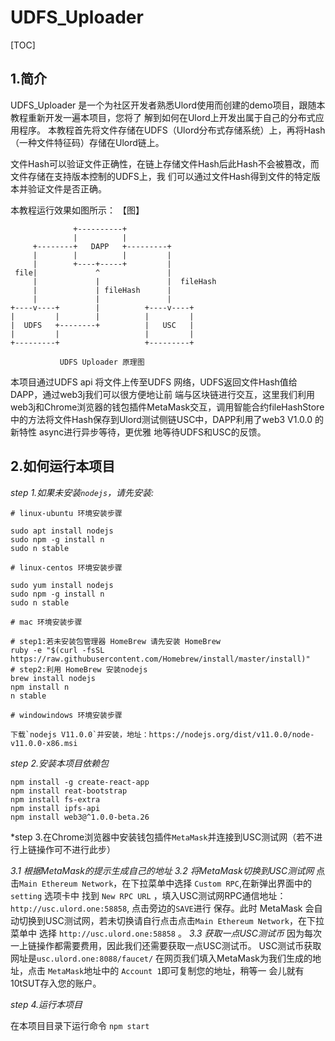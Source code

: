 # UDFS_Uploader

[TOC]

## 1.简介
   UDFS_Uploader 是一个为社区开发者熟悉Ulord使用而创建的demo项目，跟随本教程重新开发一遍本项目，您将了
解到如何在Ulord上开发出属于自己的分布式应用程序。
本教程首先将文件存储在UDFS（Ulord分布式存储系统）上，再将Hash（一种文件特征码）存储在Ulord链上。

   文件Hash可以验证文件正确性，在链上存储文件Hash后此Hash不会被篡改，而文件存储在支持版本控制的UDFS上，我
们可以通过文件Hash得到文件的特定版本并验证文件是否正确。


   本教程运行效果如图所示：
【图】





```
              +----------+
              |          |
     +--------+   DAPP   +---------+
     |        |          |         |
     |        +----+-----+         |
 file|             ^               |
     |             |               |  fileHash
     |             | fileHash      |
     |             |               |
+----v----+        |          +----v----+
|         |        |          |         |
|  UDFS   +--------+          |   USC   |
|         |                   |         |
+---------+                   +---------+

           UDFS Uploader 原理图
```
   本项目通过UDFS api 将文件上传至UDFS 网络，UDFS返回文件Hash值给DAPP，通过web3j我们可以很方便地让前
端与区块链进行交互，这里我们利用web3j和Chrome浏览器的钱包插件MetaMask交互，调用智能合约fileHashStore
中的方法将文件Hash保存到Ulord测试侧链USC中，DAPP利用了web3 V1.0.0 的新特性 async进行异步等待，更优雅
地等待UDFS和USC的反馈。

## 2.如何运行本项目

*step 1.如果未安装`nodejs`，请先安装:*
```
# linux-ubuntu 环境安装步骤

sudo apt install nodejs
sudo npm -g install n
sudo n stable

# linux-centos 环境安装步骤

sudo yum install nodejs
sudo npm -g install n
sudo n stable

# mac 环境安装步骤

# step1:若未安装包管理器 HomeBrew 请先安装 HomeBrew
ruby -e "$(curl -fsSL https://raw.githubusercontent.com/Homebrew/install/master/install)"
# step2:利用 HomeBrew 安装nodejs 
brew install nodejs
npm install n
n stable

# windowindows 环境安装步骤

下载`nodejs V11.0.0`并安装，地址：https://nodejs.org/dist/v11.0.0/node-v11.0.0-x86.msi
```

*step 2.安装本项目依赖包*

```
npm install -g create-react-app
npm install reat-bootstrap
npm install fs-extra
npm install ipfs-api
npm install web3@^1.0.0-beta.26
```

*step 3.在Chrome浏览器中安装钱包插件`MetaMask`并连接到USC测试网（若不进行上链操作可不进行此步）

*3.1 根据MetaMask的提示生成自己的地址*
*3.2 将MetaMask切换到USC测试网*
    点击`Main Ethereum Network`，在下拉菜单中选择 `Custom RPC`,在新弹出界面中的 `setting` 选项卡中
找到 `New RPC URL` ，填入USC测试网RPC通信地址：`http://usc.ulord.one:58858`, 点击旁边的`SAVE`进行
保存。此时 MetaMask 会自动切换到USC测试网，若未切换请自行点击点击`Main Ethereum Network`，在下拉菜单中
选择 `http://usc.ulord.one:58858` 。
*3.3 获取一点USC测试币*
    因为每次一上链操作都需要费用，因此我们还需要获取一点USC测试币。
    USC测试币获取网址是`usc.ulord.one:8088/faucet/`
    在网页我们填入MetaMask为我们生成的地址，点击 `MetaMask`地址中的 `Account 1`即可复制您的地址，稍等一
    会儿就有10tSUT存入您的账户。


*step 4.运行本项目*

在本项目目录下运行命令 `npm start`
